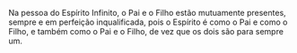 ﻿Na pessoa do Espírito Infinito, o Pai e o Filho estão mutuamente presentes, sempre e em perfeição inqualificada, pois o Espírito é como o Pai e como o Filho, e também como o Pai e o Filho, de vez que os dois são para sempre um.